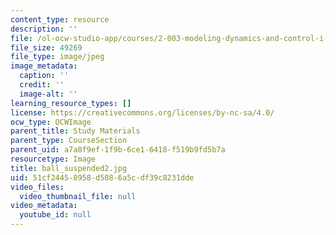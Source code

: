 ```yaml
---
content_type: resource
description: ''
file: /ol-ocw-studio-app/courses/2-003-modeling-dynamics-and-control-i-spring-2005/51cf24458958d5086a5cdf39c8231dde_ball_suspended2.jpg
file_size: 49269
file_type: image/jpeg
image_metadata:
  caption: ''
  credit: ''
  image-alt: ''
learning_resource_types: []
license: https://creativecommons.org/licenses/by-nc-sa/4.0/
ocw_type: OCWImage
parent_title: Study Materials
parent_type: CourseSection
parent_uid: a7a8f9ef-1f9b-6ce1-6418-f519b9fd5b7a
resourcetype: Image
title: ball_suspended2.jpg
uid: 51cf2445-8958-d508-6a5c-df39c8231dde
video_files:
  video_thumbnail_file: null
video_metadata:
  youtube_id: null
---
```


